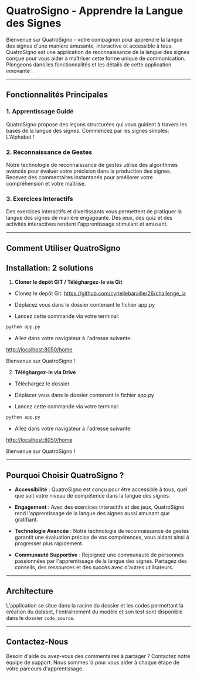 # QuatroSigno - Apprendre la Langue des Signes

Bienvenue sur QuatroSigno - votre compagnon pour apprendre la langue des signes d'une manière amusante, interactive et accessible à tous. QuatroSigno est une application de reconnaissance de la langue des signes conçue pour vous aider à maîtriser cette forme unique de communication. Plongeons dans les fonctionnalités et les détails de cette application innovante :

---

## Fonctionnalités Principales

### 1. **Apprentissage Guidé**
   QuatroSigno propose des leçons structurées qui vous guident à travers les bases de la langue des signes. Commencez par les signes simples: L'Alphabet !

### 2. **Reconnaissance de Gestes**
   Notre technologie de reconnaissance de gestes utilise des algorithmes avancés pour évaluer votre précision dans la production des signes. Recevez des commentaires instantanés pour améliorer votre compréhension et votre maîtrise.

### 3. **Exercices Interactifs**
   Des exercices interactifs et divertissants vous permettent de pratiquer la langue des signes de manière engageante. Des jeux, des quiz et des activités interactives rendent l'apprentissage stimulant et amusant.

---

## Comment Utiliser QuatroSigno
## Installation: 2 solutions

1. **Cloner le depôt GIT / Téléghargez-le via Git**

- Clonez le depôt Git: https://github.com/cyriellebarailler26/challenge_ia 

- Déplacez vous dans le dossier contenant le fichier app.py

- Lancez cette commande via votre terminal:

``` bash
python app.py
```

- Allez dans votre navigateur à l'adresse suivante:

[http://localhost:8050/home](http://localhost:8050/home)

Bienvenue sur QuatroSigno !

2. **Téléghargez-le via Drive**

- Téléchargez le dossier 

- Déplacer vous dans le dossier contenant le fichier app.py

- Lancez cette commande via votre terminal:
``` bash
python app.py
```

- Allez dans votre navigateur à l'adresse suivante:

[http://localhost:8050/home](http://localhost:8050/home)


Bienvenue sur QuatroSigno !

---


## Pourquoi Choisir QuatroSigno ?

- **Accessibilité** : QuatroSigno est conçu pour être accessible à tous, quel que soit votre niveau de compétence dans la langue des signes.

- **Engagement** : Avec des exercices interactifs et des jeux, QuatroSigno rend l'apprentissage de la langue des signes aussi amusant que gratifiant.

- **Technologie Avancée** : Notre technologie de reconnaissance de gestes garantit une évaluation précise de vos compétences, vous aidant ainsi à progresser plus rapidement.

- **Communauté Supportive** : Rejoignez une communauté de personnes passionnées par l'apprentissage de la langue des signes. Partagez des conseils, des ressources et des succès avec d'autres utilisateurs.

---

## Architecture

L'application se situe dans la racine du dossier et les codes permettant la création du dataset, l'entraînement du modèle et son test sont disponible dans le dossier `code_source`.

---

## Contactez-Nous

Besoin d'aide ou avez-vous des commentaires à partager ? Contactez notre équipe de support. Nous sommes là pour vous aider à chaque étape de votre parcours d'apprentissage.
